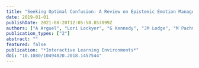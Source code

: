 ```yaml
---
title: "Seeking Optimal Confusion: A Review on Epistemic Emotion Management in Interactive Digital Learning Environments"
date: 2019-01-01
publishDate: 2021-08-20T12:05:58.857099Z
authors: ["A Arguel", "Lori Lockyer", "G Kennedy", "JM Lodge", "M Pachman"]
publication_types: ["2"]
abstract: ""
featured: false
publication: "*Interactive Learning Environments*"
doi: "10.1080/10494820.2018.1457544"
---
```



